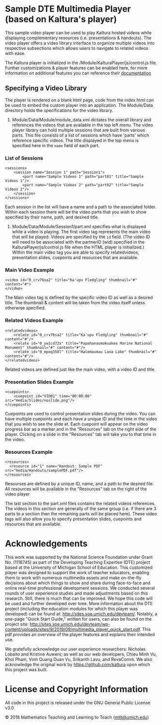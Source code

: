 Sample DTE Multimedia Player (based on Kaltura's player)
=======================

This sample video player can be used to play Kaltura hosted videos while displaying complementary resources (i.e. presentations & handouts). The video player offers a video library interface to organize multiple videos into respective subsections which allows users to navigate to related videos with ease.

The Kaltura player is initialized in the /Module/KalturaPlayer/js/control.js file. Further customizations & player features can be enabled here, for more information on additional features you can reference their [documentation](http://player.kaltura.com/docs/kwidget)

Specifying a Video Library
--------------------------

The player is rendered on a blank html page, code from the index.html can be used to embed the custom player into an application. The Module/Data directory holds the specifications for the video library.

1.  Module/Data/Module/module\_data.xml dictates the overall library and references the videos that are available in the top left menu. The video player library can hold multiple sessions that are built from various parts. This file consists of a list of sessions which have 'parts' which reference specific videos. The title displayed in the top menu is specified here in the `name` field of each part.

### List of Sessions

    <sessions>
        <session name="Session 1" path="Session1">
            <part name="Sample Videos 1" path="part01" title="Sample Videos 1"/>
            <part name="Sample Videos 2" path="part02" title="Sample Videos 2"/>
        </session>
    </sessions>

Each session in the list will have a name and a path to the associated folder. Within each session there will be the video parts that you wish to show specified by their name, path, and desired title.

1.  Module/Data/Module/Session1/part.xml specifies what is displayed while a video is playing. The first video tag represents the main video that will be played. Videos are specified by the `id` field. (The video ID will need to be associated with the partnerID (wid) specified in the KalturaPlayer/js/control.js file when the HTML player is initialized.) Within the main video tag you are able to specify relatedvideos, presentation slides, cuepoints and resources that are available.

### Main Video Example

    <video id="0_crv76sa2" title="Ka'upu Fledgling" thumbnail="#" content="#">
    </video>

The Main video tag is defined by the specific video ID as well as a desired title. The thumbnail & content will be taken from the video itself unless otherwise specified.

### Related Videos Example

    <relatedvideos>
        <relate id="0_crv76sa2" title="Ka'upu Fledgling" thumbnail="#" content="#"/>
        <relate id="0_yw1cd72x" title="Papahanaumokuakea Marine National Monument" thumbnail="#" content="#"/>
        <relate id="0_mpoq358l" title="Halemaumau Lava Lake" thumbnail="#" content="#"/>
    </relatedvideos>

Related videos are defined just like the main video, with a video ID and title.

### Presentation Slides Example

    <cuepoints>
        <cuepoint id="VID01" time="00:00:00" src="media/Slides/noslide.png"/>
    </cuepoints>

Cuepoints are used to control presentation slides during the video. You can have multiple cuepoints and each have a unique ID and the time in the video that you wish to see the slide at. Each cuepoint will appear on the video progress bar as a marker and in the "Resources" tab on the right side of the player. Clicking on a slide in the "Resources" tab will take you to that time in the video.

### Resources Example

    <resources>
      <resource id="1" name="Handout: Sample PDF" src="media/Handouts/samplePDF.pdf"/>
    </resources>`

Resourses are defined by a unique ID, name, and a path to the desired file. All resources will be available in the "Resources" tab on the right of the video player

The last section to the part.xml files contains the related videos references. The videos in this section are generally of the same group (i.e. if there are 3 parts to a section then the remaining parts will be placed here). These video tags will also allow you to specify presentation slides, cuepoints and resources that are available.

Acknowledgements
================

This work was supported by the National Science Foundation under Grant No. (1118745) as part of the Developing Teaching Expertise (DTE) project based at the University of Michigan School of Education. This customized player was designed to support the work of teacher educators, enabling them to work with numerous multimedia assets and make on-the-fly decisions about which things to show and share during face-to-face and online real-time professional development sessions. We conducted several rounds of user experience studies and made adjustments based on this research. Still, there is much that can be improved. We hope this code will be used and further developed over time. More information about the DTE project (including the education modules for which this player was developed) can be found at: <http://sites.soe.umich.edu/devteam/>. Notably, a one-page "Quick Start Guide," written for users, can also be found on the project site: http://sites.soe.umich.edu/devteam/wp-content/uploads/sites/9/2019/09/multimedia_player_quick_start.pdf. This pdf provides an overview of the player features and explains their intended use.

We gratefully acknowledge our user experience researchers: Nicholas Lobaito and Kristine Auwers; as well as our web developers, Chieu Minh Vu, Khoi Pham, Vinh Quang Duan Vu, Srikanth Lavu, and RevaComm. We also acknowledge the original work by <https://github.com/kaltura> upon which this project was built.

License and Copyright Information
=================================
All code in this project is released under the GNU General Public License v3.0. 

© 2018 Mathematics Teaching and Learning to Teach (mtlt@umich.edu)
